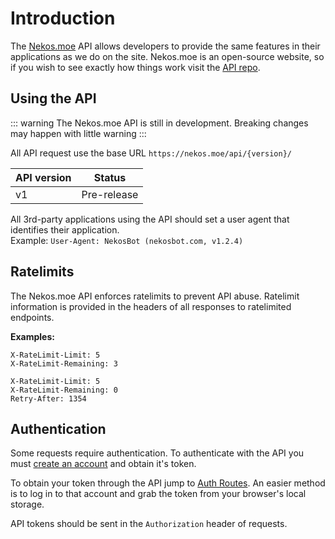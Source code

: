 # Introduction

The [Nekos.moe](https://nekos.moe/) API allows developers to provide the same features in their applications as we do on the site. Nekos.moe is an open-source website, so if you wish to see exactly how things work visit the [API repo](https://github.com/brussell98/catgirls-api).

## Using the API

::: warning
The Nekos.moe API is still in development. Breaking changes may happen with little warning
:::

All API request use the base URL `https://nekos.moe/api/{version}/`

|API version|Status|
|---|---|
|v1|Pre-release|

All 3rd-party applications using the API should set a user agent that identifies their application.   \
Example: `User-Agent: NekosBot (nekosbot.com, v1.2.4)`

## Ratelimits

The Nekos.moe API enforces ratelimits to prevent API abuse. Ratelimit information is provided in the headers of all responses to ratelimited endpoints.

**Examples:**

```http
X-RateLimit-Limit: 5
X-RateLimit-Remaining: 3
```

```http
X-RateLimit-Limit: 5
X-RateLimit-Remaining: 0
Retry-After: 1354
```

## Authentication

Some requests require authentication. To authenticate with the API you must [create an account](https://nekos.moe/register) and obtain it's token.

To obtain your token through the API jump to [Auth Routes](auth.md). An easier method is to log in to that account and grab the token from your browser's local storage.

API tokens should be sent in the `Authorization` header of requests.
